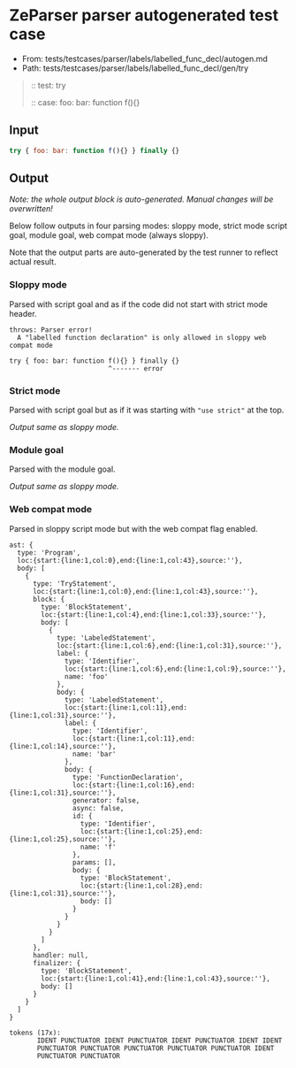 # ZeParser parser autogenerated test case

- From: tests/testcases/parser/labels/labelled_func_decl/autogen.md
- Path: tests/testcases/parser/labels/labelled_func_decl/gen/try

> :: test: try
>
> :: case: foo: bar: function f(){}

## Input


`````js
try { foo: bar: function f(){} } finally {}
`````

## Output

_Note: the whole output block is auto-generated. Manual changes will be overwritten!_

Below follow outputs in four parsing modes: sloppy mode, strict mode script goal, module goal, web compat mode (always sloppy).

Note that the output parts are auto-generated by the test runner to reflect actual result.

### Sloppy mode

Parsed with script goal and as if the code did not start with strict mode header.

`````
throws: Parser error!
  A "labelled function declaration" is only allowed in sloppy web compat mode

try { foo: bar: function f(){} } finally {}
                         ^------- error
`````

### Strict mode

Parsed with script goal but as if it was starting with `"use strict"` at the top.

_Output same as sloppy mode._

### Module goal

Parsed with the module goal.

_Output same as sloppy mode._

### Web compat mode

Parsed in sloppy script mode but with the web compat flag enabled.

`````
ast: {
  type: 'Program',
  loc:{start:{line:1,col:0},end:{line:1,col:43},source:''},
  body: [
    {
      type: 'TryStatement',
      loc:{start:{line:1,col:0},end:{line:1,col:43},source:''},
      block: {
        type: 'BlockStatement',
        loc:{start:{line:1,col:4},end:{line:1,col:33},source:''},
        body: [
          {
            type: 'LabeledStatement',
            loc:{start:{line:1,col:6},end:{line:1,col:31},source:''},
            label: {
              type: 'Identifier',
              loc:{start:{line:1,col:6},end:{line:1,col:9},source:''},
              name: 'foo'
            },
            body: {
              type: 'LabeledStatement',
              loc:{start:{line:1,col:11},end:{line:1,col:31},source:''},
              label: {
                type: 'Identifier',
                loc:{start:{line:1,col:11},end:{line:1,col:14},source:''},
                name: 'bar'
              },
              body: {
                type: 'FunctionDeclaration',
                loc:{start:{line:1,col:16},end:{line:1,col:31},source:''},
                generator: false,
                async: false,
                id: {
                  type: 'Identifier',
                  loc:{start:{line:1,col:25},end:{line:1,col:25},source:''},
                  name: 'f'
                },
                params: [],
                body: {
                  type: 'BlockStatement',
                  loc:{start:{line:1,col:28},end:{line:1,col:31},source:''},
                  body: []
                }
              }
            }
          }
        ]
      },
      handler: null,
      finalizer: {
        type: 'BlockStatement',
        loc:{start:{line:1,col:41},end:{line:1,col:43},source:''},
        body: []
      }
    }
  ]
}

tokens (17x):
       IDENT PUNCTUATOR IDENT PUNCTUATOR IDENT PUNCTUATOR IDENT IDENT
       PUNCTUATOR PUNCTUATOR PUNCTUATOR PUNCTUATOR PUNCTUATOR IDENT
       PUNCTUATOR PUNCTUATOR
`````

